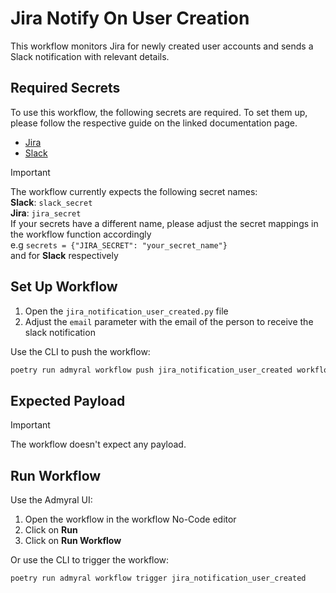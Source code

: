# Jira Notify On User Creation

This workflow monitors Jira for newly created user accounts and sends a Slack notification with relevant details.

## Required Secrets

To use this workflow, the following secrets are required. To set them up, please follow the respective guide on the linked documentation page.

- [Jira](https://docs.admyral.dev/integrations/jira/jira)
- [Slack](https://docs.admyral.dev/integrations/slack/slack)

> [!IMPORTANT]
> The workflow currently expects the following secret names: \
> **Slack**: `slack_secret` \
> **Jira**: `jira_secret` \
> If your secrets have a different name, please adjust the secret mappings in the workflow function accordingly \
> e.g `secrets = {"JIRA_SECRET": "your_secret_name"}` \
> and for **Slack** respectively

## Set Up Workflow

1. Open the `jira_notification_user_created.py` file
2. Adjust the `email` parameter with the email of the person to receive the slack notification

Use the CLI to push the workflow:

```bash
poetry run admyral workflow push jira_notification_user_created workflows/jira_notification_user_created/jira_notification_user_created.py --activate
```

## Expected Payload

> [!IMPORTANT]
> The workflow doesn't expect any payload.

## Run Workflow

Use the Admyral UI:

1. Open the workflow in the workflow No-Code editor
2. Click on **Run**
3. Click on **Run Workflow**

Or use the CLI to trigger the workflow:

```bash
poetry run admyral workflow trigger jira_notification_user_created
```
